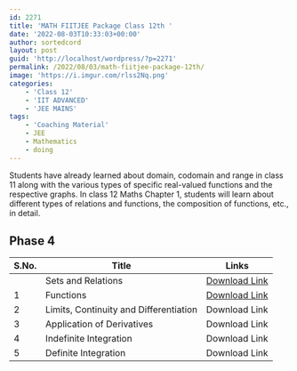 ```yaml
---
id: 2271
title: 'MATH FIITJEE Package Class 12th '
date: '2022-08-03T10:33:03+00:00'
author: sortedcord
layout: post
guid: 'http://localhost/wordpress/?p=2271'
permalink: /2022/08/03/math-fiitjee-package-12th/
image: 'https://i.imgur.com/rlss2Nq.png'
categories:
    - 'Class 12'
    - 'IIT ADVANCED'
    - 'JEE MAINS'
tags:
    - 'Coaching Material'
    - JEE
    - Mathematics
    - doing
---
```


 Students have already learned about domain, codomain and range in class 11 along with the various types of specific real-valued functions and the respective graphs. In class 12 Maths Chapter 1, students will learn about different types of relations and functions, the composition of functions, etc., in detail.

## Phase 4

| S.No. | Title | Links |
|---|---|---|
|  | Sets and Relations | [Download Link](https://drive.google.com/uc?export=download&id=10tSRasyEXxmnjLCefd1x9zlYTtGGsvYO) |
| 1 | Functions | [Download Link](https://drive.google.com/uc?export=download&id=1NR5R7xGxqEZKIj4u3obOGArubMw9xQf3) |
| 2 | Limits, Continuity and Differentiation | Download Link |
| 3 | Application of Derivatives | Download Link |
| 4 | Indefinite Integration | Download Link |
| 5 | Definite Integration | Download Link |